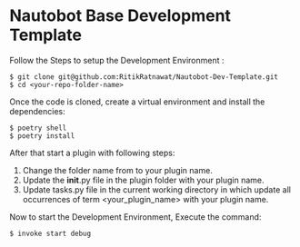 # Nautobot Base Development Template

Follow the Steps to setup the Development Environment :

```shell
$ git clone git@github.com:RitikRatnawat/Nautobot-Dev-Template.git
$ cd <your-repo-folder-name>
```

Once the code is cloned, create a virtual environment and install the dependencies:

```shell
$ poetry shell
$ poetry install
```

After that start a plugin with following steps:
 1. Change the folder name from <your-plugin-name> to your plugin name.
 2. Update the __init__.py file in the plugin folder with your plugin name.
 3. Update tasks.py file in the current working directory in which update all occurrences of term <your_plugin_name> with your plugin name.


Now to start the Development Environment, Execute the command:
```shell
$ invoke start debug
```
